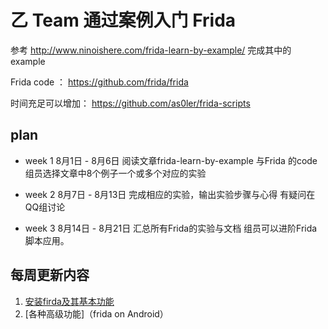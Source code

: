 # 乙 Team    通过案例入门 Frida

参考 http://www.ninoishere.com/frida-learn-by-example/ 
完成其中的example

Frida code ：
https://github.com/frida/frida

时间充足可以增加：
https://github.com/as0ler/frida-scripts

## plan

* week 1 8月1日 - 8月6日 阅读文章frida-learn-by-example 与Frida 的code 组员选择文章中8个例子一个或多个对应的实验

* week 2 8月7日 - 8月13日  完成相应的实验，输出实验步骤与心得 有疑问在QQ组讨论

* week 3 8月14日 - 8月21日  汇总所有Frida的实验与文档 组员可以进阶Frida 脚本应用。

## 每周更新内容

1. [安装firda及其基本功能](paper)
2. [各种高级功能]（frida on Android）
